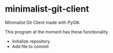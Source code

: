 # minimalist-git-client
Minimalist Git Client made with PyGtk

This program at the moment has these functionality

- Initialize repository
- Add file to commit
